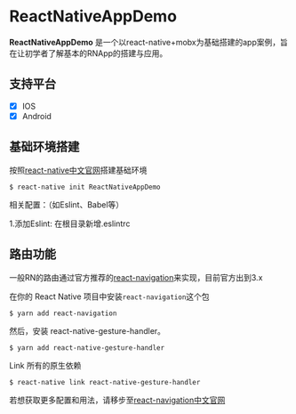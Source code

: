 # ReactNativeAppDemo
**ReactNativeAppDemo** 是一个以react-native+mobx为基础搭建的app案例，旨在让初学者了解基本的RNApp的搭建与应用。

## 支持平台
- [x] IOS
- [x] Android

## 基础环境搭建
按照[react-native中文官网](https://reactnative.cn/docs/getting-started/)搭建基础环境

```
$ react-native init ReactNativeAppDemo
```

相关配置：（如Eslint、Babel等）

1.添加Eslint: 在根目录新增.eslintrc


## 路由功能
一般RN的路由通过官方推荐的[react-navigation](https://reactnavigation.org/docs/zh-Hans/getting-started.html)来实现，目前官方出到3.x

在你的 React Native 项目中安装`react-navigation`这个包
```
$ yarn add react-navigation
```
然后，安装 react-native-gesture-handler。

```
$ yarn add react-native-gesture-handler
```
Link 所有的原生依赖

```
$ react-native link react-native-gesture-handler
```
若想获取更多配置和用法，请移步至[react-navigation中文官网](https://reactnavigation.org/zh-Hans/)


